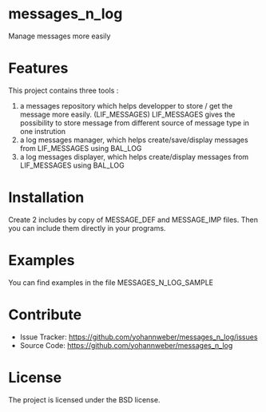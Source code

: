 # messages_n_log
Manage messages more easily

# Features
This project contains three tools :
1. a messages repository which helps developper to store / get the message more easily. (LIF_MESSAGES) LIF_MESSAGES gives the possibility to store message from different source of message type in one instrution
2. a log messages manager, which helps create/save/display messages from LIF_MESSAGES using BAL_LOG
3. a log messages displayer, which helps create/display messages from LIF_MESSAGES using BAL_LOG

# Installation
Create 2 includes by copy of MESSAGE_DEF and MESSAGE_IMP files.
Then you can include them directly in your programs.

# Examples
You can find examples in the file MESSAGES_N_LOG_SAMPLE

# Contribute

- Issue Tracker: https://github.com/yohannweber/messages_n_log/issues
- Source Code: https://github.com/yohannweber/messages_n_log

# License

The project is licensed under the BSD license.
